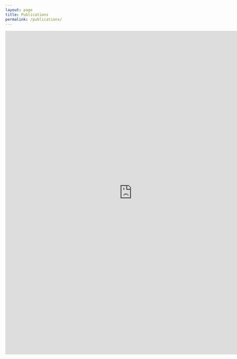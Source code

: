 ```yaml
---
layout: page
title: Publications
permalink: /publications/
---
```


<iframe src="https://docs.google.com/gview?url=https://jasongfleischer.github.io/argo-navis/cv.pdf&embedded=true" style="width:800px; height:1024px;" frameborder="0"></iframe>
